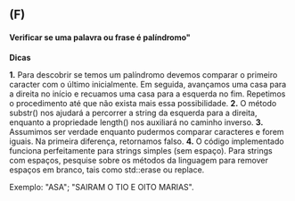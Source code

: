 ## (F) ##

#### Verificar se uma palavra ou frase é palíndromo" ####

**Dicas**

**1.** Para descobrir se temos um palíndromo devemos comparar o primeiro caracter com o último inicialmente. Em seguida, avançamos uma casa para a direita no início e recuamos uma casa para a esquerda no fim. Repetimos o procedimento até que não exista mais essa possibilidade.
**2.** O método substr() nos ajudará a percorrer a string da esquerda para a direita, enquanto a propriedade length() nos auxiliará no caminho inverso.
**3.** Assumimos ser verdade enquanto pudermos comparar caracteres e forem iguais. Na primeira diferença, retornamos falso.
**4.** O código implementado funciona perfeitamente para strings simples (sem espaço). Para strings com espaços, pesquise sobre os métodos da linguagem para remover espaços em branco, tais como std::erase ou replace.

Exemplo: "ASA"; "SAIRAM O TIO E OITO MARIAS".